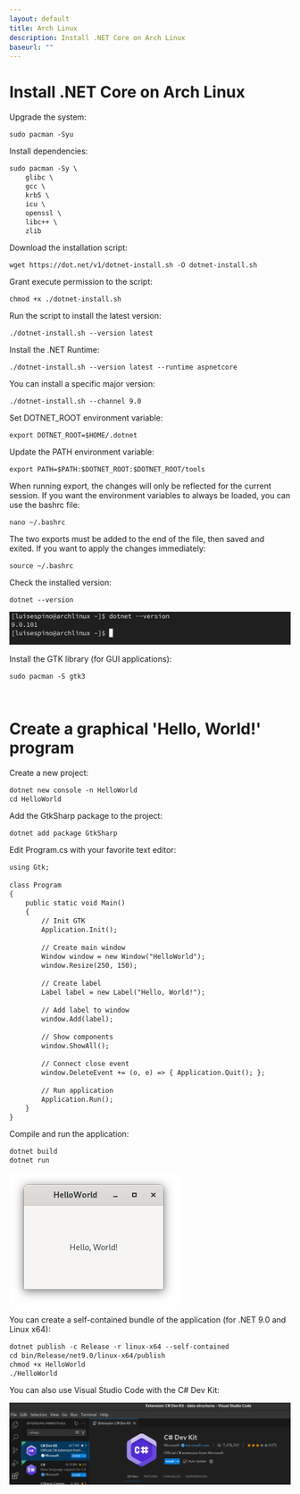 ```yaml
---
layout: default
title: Arch Linux
description: Install .NET Core on Arch Linux
baseurl: ""
---
```


# Install .NET Core on Arch Linux

Upgrade the system:

```
sudo pacman -Syu
```

Install dependencies:

```
sudo pacman -Sy \
    glibc \
    gcc \
    krb5 \
    icu \
    openssl \
    libc++ \
    zlib
```

Download the installation script:

```
wget https://dot.net/v1/dotnet-install.sh -O dotnet-install.sh
```

Grant execute permission to the script:

```
chmod +x ./dotnet-install.sh
```

Run the script to install the latest version:
```
./dotnet-install.sh --version latest
```

Install the .NET Runtime:
```
./dotnet-install.sh --version latest --runtime aspnetcore
```

You can install a specific major version:
```
./dotnet-install.sh --channel 9.0
```

Set DOTNET_ROOT environment variable:
```
export DOTNET_ROOT=$HOME/.dotnet
```

Update the PATH environment variable:
```
export PATH=$PATH:$DOTNET_ROOT:$DOTNET_ROOT/tools
```

When running export, the changes will only be reflected for the current session. If you want the environment variables to always be loaded, you can use the bashrc file:

```
nano ~/.bashrc
```

The two exports must be added to the end of the file, then saved and exited. If you want to apply the changes immediately:

```
source ~/.bashrc
```


Check the installed version:
```
dotnet --version
```

![Alt text](https://github.com/luisespino/data-structures/blob/master/csharp/img/screenshot1.png?raw=true "version")

Install the GTK library (for GUI applications):
```
sudo pacman -S gtk3
```
&nbsp;

# Create a graphical 'Hello, World!' program

Create a new project:
```
dotnet new console -n HelloWorld
cd HelloWorld
```

Add the GtkSharp package to the project:
```
dotnet add package GtkSharp
```

Edit Program.cs with your favorite text editor:
```
using Gtk;

class Program
{
    public static void Main()
    {
        // Init GTK
        Application.Init();

        // Create main window
        Window window = new Window("HelloWorld");
        window.Resize(250, 150);

        // Create label
        Label label = new Label("Hello, World!");

        // Add label to window 
        window.Add(label);

        // Show components
        window.ShowAll();

        // Connect close event
        window.DeleteEvent += (o, e) => { Application.Quit(); };

        // Run application
        Application.Run();
    }
}
```

Compile and run the application:
```
dotnet build
dotnet run
```

![Alt text](https://github.com/luisespino/data-structures/blob/master/csharp/img/screenshot2.png?raw=true "version")

You can create a self-contained bundle of the application (for .NET 9.0 and Linux x64):
```
dotnet publish -c Release -r linux-x64 --self-contained
cd bin/Release/net9.0/linux-x64/publish
chmod +x HelloWorld
./HelloWorld
```

You can also use Visual Studio Code with the C# Dev Kit:

![Alt text](https://github.com/luisespino/data-structures/blob/master/csharp/img/screenshot3.png?raw=true "version")
